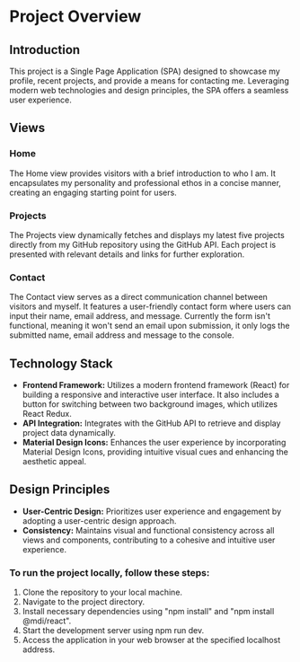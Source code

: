 # Project Overview

## Introduction
This project is a Single Page Application (SPA) designed to showcase my profile, recent projects, and provide a means for contacting me. Leveraging modern web technologies and design principles, the SPA offers a seamless user experience.

## Views
### Home
The Home view provides visitors with a brief introduction to who I am. It encapsulates my personality and professional ethos in a concise manner, creating an engaging starting point for users.

### Projects
The Projects view dynamically fetches and displays my latest five projects directly from my GitHub repository using the GitHub API. Each project is presented with relevant details and links for further exploration.

### Contact
The Contact view serves as a direct communication channel between visitors and myself. It features a user-friendly contact form where users can input their name, email address, and message. Currently the form isn't functional, meaning it won't send an email upon submission, it only logs the submitted name, email address and message to the console.

## Technology Stack
- **Frontend Framework:** Utilizes a modern frontend framework (React) for building a responsive and interactive user interface. It also includes a button for switching between two background images, which utilizes React Redux.
- **API Integration:** Integrates with the GitHub API to retrieve and display project data dynamically.
- **Material Design Icons:** Enhances the user experience by incorporating Material Design Icons, providing intuitive visual cues and enhancing the aesthetic appeal.

## Design Principles
- **User-Centric Design:** Prioritizes user experience and engagement by adopting a user-centric design approach.
- **Consistency:** Maintains visual and functional consistency across all views and components, contributing to a cohesive and intuitive user experience.
 
### To run the project locally, follow these steps:

1. Clone the repository to your local machine.
2. Navigate to the project directory.
3. Install necessary dependencies using "npm install" and "npm install @mdi/react".
4. Start the development server using npm run dev.
5. Access the application in your web browser at the specified localhost address.
